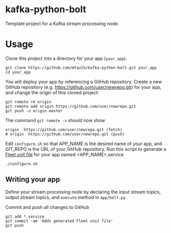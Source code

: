 # kafka-python-bolt
Template project for a Kafka stream processing node.

# Usage
Clone this project into a directory for your app (`your_app`).
```
git clone https://github.com/mfaulk/kafka-python-bolt.git your_app
cd your_app
```
You will deploy your app by referencing a GitHub repository. Create a new GitHub repository (e.g. https://github.com/user/newrepo.git) for your app, and change the origin of this cloned project:

```
git remote rm origin
git remote add origin https://github.com/user/newrepo.git
git push -u origin master
```

The command `git remote -v` should now show

```
origin  https://github.com/user/newrepo.git (fetch)
# origin  https://github.com/user/newrepo.git (push)
```

Edit `configure.sh` so that APP_NAME is the desired name of your app, and GIT_REPO is the URL of your GitHub repository. Run this script to generate a [Fleet unit file](https://coreos.com/docs/launching-containers/launching/fleet-unit-files/) for your app named <APP_NAME>.service

```
./configure.sh
```

## Writing your app
Define your stream processing node by declaring the input stream topics, output stream topics, and `execute` method in `app/bolt.py`

Commit and push all changes to GitHub

```
git add *.service
git commit -am 'Adds generated Fleet unit file'
git push
```

